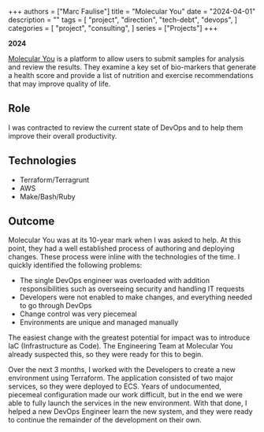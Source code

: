 +++
authors = ["Marc Faulise"]
title = "Molecular You"
date = "2024-04-01"
description = ""
tags = [
    "project",
    "direction",
    "tech-debt",
    "devops",
]
categories = [
    "project",
    "consulting",
]
series = ["Projects"]
+++

**2024**

[Molecular You](https://www.molecularyou.com/) is a platform to allow
users to submit samples for analysis and review the results. They
examine a key set of bio-markers that generate a health score and
provide a list of nutrition and exercise recommendations that may
improve quality of life.

## Role

I was contracted to review the current state of DevOps and to help
them improve their overall productivity.

## Technologies

* Terraform/Terragrunt
* AWS
* Make/Bash/Ruby

## Outcome

Molecular You was at its 10-year mark when I was asked to help. At
this point, they had a well established process of authoring and deploying
changes. These process were inline with the technologies of the time.
I quickly identified the following problems:

* The single DevOps engineer was overloaded with addition responsibilities
such as overseeing security and handling IT requests
* Developers were not enabled to make changes, and everything needed to go through DevOps
* Change control was very piecemeal
* Environments are unique and managed manually

The easiest change with the greatest potential for impact was
to introduce IaC (Infrastructure as Code). The Engineering Team at
Molecular You already suspected this, so they were ready for this to
begin.

Over the next 3 months, I worked with the Developers to create a new
environment using Terraform. The application consisted of two major
services, so they were deployed to ECS. Years of undocumented, piecemeal
configuration made our work difficult, but in the end we were able to
fully launch the services in the new environment. With that done, I
helped a new DevOps Engineer learn the new system, and they were ready to
continue the remainder of the development on their own.
